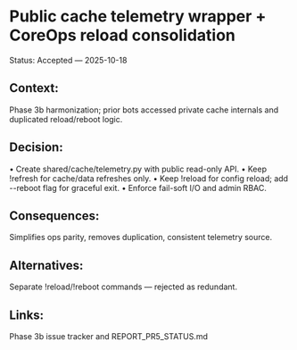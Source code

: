 # Public cache telemetry wrapper + CoreOps reload consolidation
Status: Accepted — 2025-10-18
## Context:
  Phase 3b harmonization; prior bots accessed private cache internals and duplicated reload/reboot logic.
## Decision:
  • Create shared/cache/telemetry.py with public read-only API.
  • Keep !refresh for cache/data refreshes only.
  • Keep !reload for config reload; add --reboot flag for graceful exit.
  • Enforce fail-soft I/O and admin RBAC.
## Consequences:
  Simplifies ops parity, removes duplication, consistent telemetry source.
## Alternatives:
  Separate !reload/!reboot commands — rejected as redundant.
## Links:
  Phase 3b issue tracker and REPORT_PR5_STATUS.md
